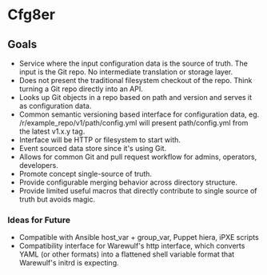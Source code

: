 # Cfg8er

## Goals

- Service where the input configuration data is the source of truth. The input is the Git repo. No intermediate translation or storage layer.
- Does not present the traditional filesystem checkout of the repo. Think turning a Git repo directly into an API.
- Looks up Git objects in a repo based on path and version and serves it as configuration data.
- Common semantic versioning based interface for configuration data, eg. /r/example_repo/v1/path/config.yml will present path/config.yml from the latest v1.x.y tag.
- Interface will be HTTP or filesystem to start with. 
- Event sourced data store since it's using Git.
- Allows for common Git and pull request workflow for admins, operators, developers.
- Promote concept single-source of truth.
- Provide configurable merging behavior across directory structure.
- Provide limited useful macros that directly contribute to single source of truth but avoids magic.

### Ideas for Future

- Compatible with Ansible host_var + group_var, Puppet hiera, iPXE scripts
- Compatibility interface for Warewulf's http interface, which converts YAML (or other formats) into a flattened shell variable format that Warewulf's initrd is expecting.
